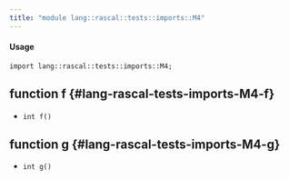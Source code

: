 ```yaml
---
title: "module lang::rascal::tests::imports::M4"
---
```


#### Usage

`import lang::rascal::tests::imports::M4;`


## function f {#lang-rascal-tests-imports-M4-f}

* ``int f()``

## function g {#lang-rascal-tests-imports-M4-g}

* ``int g()``

